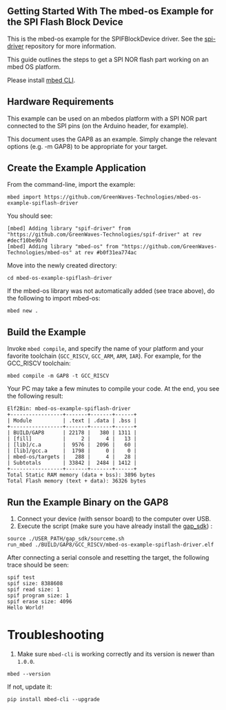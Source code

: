 ## Getting Started With The mbed-os Example for the SPI Flash Block Device

This is the mbed-os example for the SPIFBlockDevice driver.
See the [spi-driver](https://github.com/GreenWaves-Technologies/spif-driver) repository for more information.

This guide outlines the steps to get a SPI NOR flash part working on an mbed OS platform.

Please install [mbed CLI](https://github.com/ARMmbed/mbed-cli#installing-mbed-cli).

## Hardware Requirements

This example can be used on an mbedos platform with a SPI NOR part connected to the SPI pins (on the Arduino header, for example).

This document uses the GAP8 as an example. Simply change the relevant options (e.g. -m GAP8) to be appropriate for your target.

## Create the Example Application

From the command-line, import the example:

```
mbed import https://github.com/GreenWaves-Technologies/mbed-os-example-spiflash-driver
```

You should see:


	[mbed] Adding library "spif-driver" from "https://github.com/GreenWaves-Technologies/spif-driver" at rev #decf10be9b7d
	[mbed] Adding library "mbed-os" from "https://github.com/GreenWaves-Technologies/mbed-os" at rev #b0f31ea774ac

Move into the newly created directory:

```
cd mbed-os-example-spiflash-driver
```

If the mbed-os library was not automatically added (see trace above), do the following to import mbed-os:

```
mbed new .
```


## Build the Example

Invoke `mbed compile`, and specify the name of your platform and your favorite toolchain (`GCC_RISCV`, `GCC_ARM`, `ARM`, `IAR`). For example, for the GCC_RISCV toolchain:

```
mbed compile -m GAP8 -t GCC_RISCV
```

Your PC may take a few minutes to compile your code. At the end, you see the following result:

```
Elf2Bin: mbed-os-example-spiflash-driver
+-----------------+-------+-------+------+
| Module          | .text | .data | .bss |
+-----------------+-------+-------+------+
| BUILD/GAP8      | 22178 |   380 | 1311 |
| [fill]          |     2 |     4 |   13 |
| [lib]/c.a       |  9576 |  2096 |   60 |
| [lib]/gcc.a     |  1798 |     0 |    0 |
| mbed-os/targets |   288 |     4 |   28 |
| Subtotals       | 33842 |  2484 | 1412 |
+-----------------+-------+-------+------+
Total Static RAM memory (data + bss): 3896 bytes
Total Flash memory (text + data): 36326 bytes
```


## <a name="run-the-example-binary-on-the-GAP8"></a> Run the Example Binary on the GAP8

1. Connect your device (with sensor board) to the computer over USB.
1. Execute the script (make sure you have already install the [gap_sdk](https://github.com/GreenWaves-Technologies/gap_sdk)) :

```
source ./USER_PATH/gap_sdk/sourceme.sh
run_mbed ./BUILD/GAP8/GCC_RISCV/mbed-os-example-spiflash-driver.elf
```

After connecting a serial console and resetting the target, the following trace should be seen:

	spif test
	spif size: 8388608
	spif read size: 1
	spif program size: 1
	spif erase size: 4096
	Hello World!


# Troubleshooting

1. Make sure `mbed-cli` is working correctly and its version is newer than `1.0.0`.

 ```
 mbed --version
 ```

 If not, update it:

 ```
 pip install mbed-cli --upgrade
 ```
